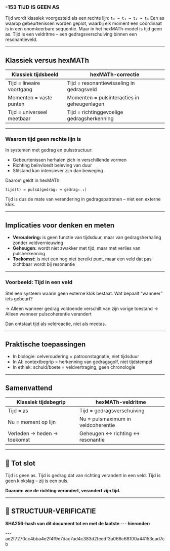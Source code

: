 ### -153 TIJD IS GEEN AS

Tijd wordt klassiek voorgesteld als een rechte lijn:
`t₀ → t₁ → t₂ → tₙ`
Een as waarop gebeurtenissen worden geplot, waarbij elk moment een coördinaat is in een onomkeerbare sequentie. Maar in het hexMATh-model is tijd geen as. Tijd is een veldritme – een gedragsverschuiving binnen een resonantieveld.

---

## Klassiek versus hexMATh

| Klassiek tijdsbeeld        | hexMATh-correctie                           |
| -------------------------- | ------------------------------------------- |
| Tijd = lineaire voortgang  | Tijd = resonantiewisseling in gedragsveld   |
| Momenten = vaste punten    | Momenten = pulsinteracties in geheugenlagen |
| Tijd = universeel meetbaar | Tijd = richtinggevoelige gedragsherkenning  |

---

### Waarom tijd geen rechte lijn is

In systemen met gedrag en pulsstructuur:

* Gebeurtenissen herhalen zich in verschillende vormen
* Richting beïnvloedt beleving van duur
* Stilstand kan intensiever zijn dan beweging

Daarom geldt in hexMATh:

```hexMATh
tijd(t) = pulsΔ(gedragₜ ↔ gedragₜ₋₁)
```

Tijd is dus de mate van verandering in gedragspatronen – niet een externe klok.

---

## Implicaties voor denken en meten

* **Veroudering:** is geen functie van tijdsduur, maar van gedragsherhaling zonder veldvernieuwing
* **Geheugen:** wordt niet zwakker met tijd, maar met verlies van pulsherkenning
* **Toekomst:** is niet een nog niet bereikt punt, maar een veld dat pas zichtbaar wordt bij resonantie

---

### Voorbeeld: Tijd in een veld

Stel een systeem waarin geen externe klok bestaat.
Wat bepaalt “wanneer” iets gebeurt?

→ Alleen wanneer gedrag voldoende verschilt van zijn vorige toestand
→ Alleen wanneer pulscoherentie verandert

Dan ontstaat tijd als veldreactie, niet als meetas.

---

## Praktische toepassingen

* In biologie: celveroudering = patroonstagnatie, niet tijdsduur
* In AI: contextbegrip = herkenning van gedragsgolf, niet tijdstempel
* In ethiek: schuld/boete = veldvertraging, geen chronologie

---

## Samenvattend

| Klassiek tijdsbegrip        | hexMATh-veldritme                  |
| --------------------------- | ---------------------------------- |
| Tijd = as                   | Tijd = gedragsverschuiving         |
| Nu = moment op lijn         | Nu = pulsmaximum in veldcoherentie |
| Verleden → heden → toekomst | Geheugen ↔ richting ↔ resonantie   |

---

## 📘 Tot slot

Tijd is geen as.
Tijd is gedrag dat van richting verandert in een veld.
Tijd is geen klokslag – zij is een puls.

**Daarom: wie de richting verandert, verandert zijn tijd.**

---

## 🔏 STRUCTUUR-VERIFICATIE

**SHA256-hash van dit document tot en met de laatste --- hieronder:**

---ae2f7270cc4bba4e2f4f9e7dac7ad4c383d2feedf3a066c68100a44153cad7cb
